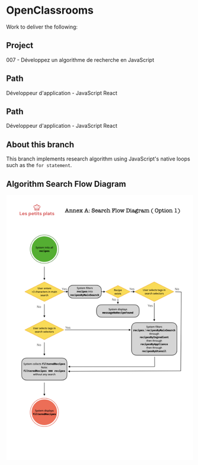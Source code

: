 # OpenClassrooms 
Work to deliver the following:

## Project
007 - Développez un algorithme de recherche en JavaScript

## Path 
Développeur d'application - JavaScript React

## Path 
Développeur d'application - JavaScript React

## About this branch
This branch implements research algorithm using JavaScript's native loops such as the ``for statement``. 

## Algorithm Search Flow Diagram
![Algorithm Search Flow Diagram](assets/images/search-flow-diagram.jpeg)